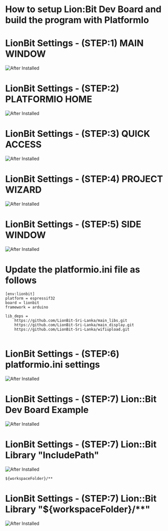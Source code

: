 
# How to setup Lion:Bit Dev Board and build the program with PlatformIo

# LionBit Settings - (STEP:1) MAIN WINDOW

![After Installed](https://github.com/LionBit-Sri-Lanka/Home/blob/main/Q-Access.png?raw=true)


# LionBit Settings - (STEP:2) PLATFORMIO HOME 

![After Installed](https://github.com/LionBit-Sri-Lanka/Home/blob/main/platformIO_home.png?raw=true)


# LionBit Settings - (STEP:3) QUICK ACCESS

![After Installed](https://github.com/LionBit-Sri-Lanka/Home/blob/main/project_Wizard.png?raw=true)


# LionBit Settings - (STEP:4) PROJECT WIZARD

![After Installed](https://github.com/LionBit-Sri-Lanka/Home/blob/main/New_Project.png?raw=true)


# LionBit Settings - (STEP:5) SIDE WINDOW

![After Installed](https://github.com/LionBit-Sri-Lanka/Home/blob/main/side_bar.png?raw=true)


# Update the  platformio.ini file as follows


```
[env:lionbit]
platform = espressif32
board = lionbit
framework = arduino

lib_deps = 
	https://github.com/LionBit-Sri-Lanka/main_libs.git
	https://github.com/LionBit-Sri-Lanka/main_display.git
	https://github.com/LionBit-Sri-Lanka/wifiupload.git
	
```



# LionBit Settings - (STEP:6) platformio.ini settings 

![After Installed](https://github.com/LionBit-Sri-Lanka/Home/blob/main/platformIo_ini.png?raw=true)

# LionBit Settings - (STEP:7) Lion::Bit Dev Board Example 

![After Installed](https://github.com/LionBit-Sri-Lanka/Home/blob/main/Example.png?raw=true)


# LionBit Settings - (STEP:7) Lion::Bit Library "IncludePath" 

![After Installed](https://github.com/LionBit-Sri-Lanka/Home/blob/main/libSettings.png?raw=true)

```
${workspaceFolder}/**

```
# LionBit Settings - (STEP:7) Lion::Bit Library "${workspaceFolder}/**" 

![After Installed](https://github.com/LionBit-Sri-Lanka/Home/blob/main/workspaceFolder.png?raw=true)
